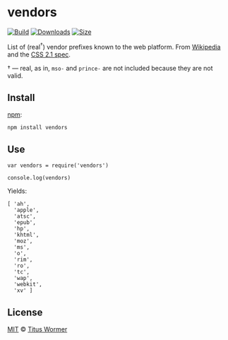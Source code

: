 vendors
=======

[![Build](https://img.shields.io/travis/wooorm/vendors.svg)](https://travis-ci.org/wooorm/vendors) [![Downloads](https://img.shields.io/npm/dm/vendors.svg)](https://www.npmjs.com/package/vendors) [![Size](https://img.shields.io/bundlephobia/minzip/vendors.svg)](https://bundlephobia.com/result?p=vendors)

List of (real<sup>†</sup>) vendor prefixes known to the web platform. From [Wikipedia](https://en.wikipedia.org/wiki/CSS_hack#Browser_prefixes) and the [CSS 2.1 spec](https://www.w3.org/TR/CSS21/syndata.html#vendor-keyword-history).

† — real, as in, `mso-` and `prince-` are not included because they are not valid.

Install
-------

[npm](https://docs.npmjs.com/cli/install):

    npm install vendors

Use
---

    var vendors = require('vendors')

    console.log(vendors)

Yields:

    [ 'ah',
      'apple',
      'atsc',
      'epub',
      'hp',
      'khtml',
      'moz',
      'ms',
      'o',
      'rim',
      'ro',
      'tc',
      'wap',
      'webkit',
      'xv' ]

License
-------

[MIT](license) © [Titus Wormer](https://wooorm.com)
